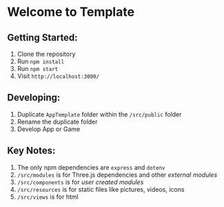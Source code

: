 # Welcome to Template

## Getting Started:
1. Clone the repository
2. Run `npm install`
3. Run `npm start`
4. Visit `http://localhost:3000/`

## Developing:
1. Duplicate `AppTemplate` folder within the `/src/public` folder
2. Rename the duplicate folder
3. Develop App or Game

## Key Notes:
1. The only npm dependencies are `express` and `dotenv`
2. `/src/modules` is for Three.js dependencies and other *external modules*
3. `/src/components` is for *user created modules*
4. `/src/resources` is for static files like pictures, videos, icons
5. `/src/views` is for html
